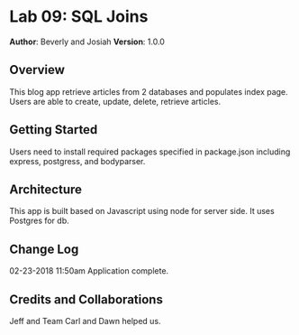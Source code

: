# Lab 09: SQL Joins

**Author**: Beverly and Josiah
**Version**: 1.0.0

## Overview
This blog app retrieve articles from 2 databases and populates index page. Users are able to create, update, delete, retrieve articles.

## Getting Started
Users need to install required packages specified in package.json including express, postgress, and bodyparser.

## Architecture
This app is built based on Javascript using node for server side. It uses Postgres for db.

## Change Log
02-23-2018 11:50am Application complete.

## Credits and Collaborations
Jeff and Team Carl and Dawn helped us.